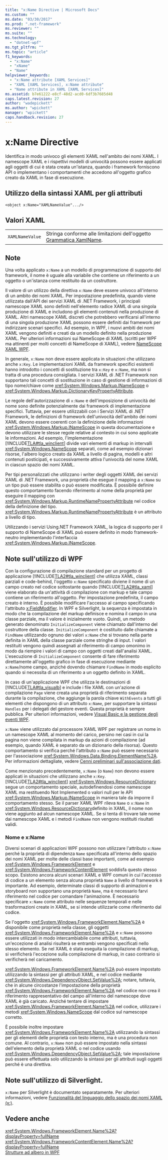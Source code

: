 ```yaml
---
title: "x:Name Directive | Microsoft Docs"
ms.custom: ""
ms.date: "03/30/2017"
ms.prod: ".net-framework"
ms.reviewer: ""
ms.suite: ""
ms.technology: 
  - "dotnet-wpf"
ms.tgt_pltfrm: ""
ms.topic: "article"
f1_keywords: 
  - "x:Name"
  - "xName"
  - "Name"
helpviewer_keywords: 
  - "x:Name attribute [XAML Services]"
  - "XAML [XAML Services], x:Name attribute"
  - "Name attribute in XAML [XAML Services]"
ms.assetid: b7e61222-e8cf-48d2-acd0-6df3b7685d48
caps.latest.revision: 27
author: "wadepickett"
ms.author: "wpickett"
manager: "wpickett"
caps.handback.revision: 27
---
```

# x:Name Directive
Identifica in modo univoco gli elementi XAML nell'ambito dei nomi XAML.  I namescope XAML e i rispettivi modelli di univocità possono essere applicati agli oggetti di cui è stata creata un'istanza, quando i framework forniscono API o implementano i comportamenti che accedono all'oggetto grafico creato da XAML in fase di esecuzione.  
  
## Utilizzo della sintassi XAML per gli attributi  
  
```  
<object x:Name="XAMLNameValue".../>  
```  
  
## Valori XAML  
  
|||  
|-|-|  
|`XAMLNameValue`|Stringa conforme alle limitazioni dell'oggetto [Grammatica XamlName](../../../docs/framework/xaml-services/xamlname-grammar.md).|  
  
## Note  
 Una volta applicato `x:Name` a un modello di programmazione di supporto del framework, il nome è uguale alla variabile che contiene un riferimento a un oggetto o un'istanza come restituito da un costruttore.  
  
 Il valore di un utilizzo della direttiva `x:Name` deve essere univoco all'interno di un ambito dei nomi XAML.  Per impostazione predefinita, quando viene utilizzata dall'API dei servizi XAML di .NET Framework, i principali namescope XAML sono definiti nell'elemento radice XAML di una singola produzione di XAML e includono gli elementi contenuti nella produzione di XAML.  Altri namescope XAML discreti che potrebbero verificarsi all'interno di una singola produzione XAML possono essere definiti dai framework per indirizzare scenari specifici.  Ad esempio, in WPF, i nuovi ambiti dei nomi XAML vengono definiti e creati da un modello definito nella produzione XAML.  Per ulteriori informazioni sui NameScope di XAML \(scritti per WPF ma attinenti per molti concetti di NameScope di XAML\), vedere [NameScope XAML WPF](../../../docs/framework/wpf/advanced/wpf-xaml-namescopes.md).  
  
 In generale, `x:Name` non deve essere applicata in situazioni che utilizzano anche `x:Key`.  Le implementazioni XAML da framework specifici esistenti hanno introdotto i concetti di sostituzione tra `x:Key` e `x:Name`, ma non si tratta di una procedura consigliata.  I servizi XAML di .NET Framework non supportano tali concetti di sostituzione in caso di gestione di informazioni di tipo nome\/chiave come <xref:System.Windows.Markup.INameScope> o <xref:System.Windows.Markup.DictionaryKeyPropertyAttribute>.  
  
 Le regole dell'autorizzazione di `x:Name` e dell'imposizione di univocità del nome sono definite potenzialmente dai framework di implementazione specifici.  Tuttavia, per essere utilizzabili con i Servizi XAML di .NET Framework, le definizioni di framework dell'univocità dell'ambito dei nomi XAML devono essere coerenti con la definizione delle informazioni <xref:System.Windows.Markup.INameScope> in questa documentazione e devono utilizzare le stesse regole relative al contesto in cui sono applicate le informazioni.  Ad esempio, l'implementazione [!INCLUDE[TLA#tla_winclient](../../../includes/tlasharptla-winclient-md.md)] divide vari elementi di markup in intervalli <xref:System.Windows.NameScope> separati, come ad esempio dizionari risorse, l'albero logico creato da XAML a livello di pagina, modelli e altri contenuti posticipati, e successivamente attiva l'univocità del nome XAML in ciascun spazio dei nomi XAML.  
  
 Per tipi personalizzati che utilizzano i writer degli oggetti XAML dei servizi XAML di .NET Framework, una proprietà che esegue il mapping a `x:Name` su un tipo può essere stabilita o può essere modificata.  È possibile definire questo comportamento facendo riferimento al nome della proprietà per eseguire il mapping con <xref:System.Windows.Markup.RuntimeNamePropertyAttribute> nel codice della definizione del tipo.  <xref:System.Windows.Markup.RuntimeNamePropertyAttribute> è un attributo a livello di tipo.  
  
 Utilizzando i servizi Using.NET Framework XAML, la logica di supporto per il supporto di NameScope di XAML può essere definito in modo framework\-neutro implementando l'interfaccia <xref:System.Windows.Markup.INameScope>.  
  
## Note sull'utilizzo di WPF  
 Con la configurazione di compilazione standard per un progetto di applicazione [!INCLUDE[TLA2#tla_winclient](../../../includes/tla2sharptla-winclient-md.md)] che utilizza XAML, classi parziali e code\-behind, l'oggetto `x:Name` specificato diviene il nome di un campo creato nel codice sottostante quando [!INCLUDE[TLA2#tla_xaml](../../../includes/tla2sharptla-xaml-md.md)] viene elaborato da un'attività di compilazione con markup e tale campo contiene un riferimento all'oggetto. Per impostazione predefinita, il campo creato è interno.  È possibile modificare l'accesso al campo specificando l'attributo [x:FieldModifier](../../../docs/framework/xaml-services/x-fieldmodifier-directive.md).  In WPF e Silverlight, la sequenza è impostata in modo che la compilazione del markup definisce e nomina il campo in una classe parziale, ma il valore è inizialmente vuoto.  Quindi, un metodo generato denominato `InitializeComponent` viene chiamato dall'interno del costruttore della classe.  `InitializeComponent` è costituito dalle chiamate a `FindName` utilizzando ognuno dei valori `x:Name` che si trovano nella parte definita in XAML della classe parziale come stringhe di input.  I valori restituiti vengono quindi assegnati al riferimento di campo omonimo in modo da riempire i valori di campo con oggetti creati dall'analisi XAML.  L'esecuzione di `InitializeComponent` consente di fare riferimento direttamente all'oggetto grafico in fase di esecuzione mediante `x:Name`\/nome campo, anziché dovendo chiamare `FindName` in modo esplicito quando si necessita di un riferimento a un oggetto definito in XAML.  
  
 In caso di un'applicazione WPF che utilizza le destinazioni di [!INCLUDE[TLA#tla_visualb](../../../includes/tlasharptla-visualb-md.md)] e include i file XAML con un'azione di compilazione `Page` viene creata una proprietà di riferimento separata durante la compilazione, che aggiunge la parola chiave `WithEvents` a tutti gli elementi che dispongono di un attributo `x:Name`, per supportare la sintassi `Handles` per i delegati del gestore eventi.  Questa proprietà è sempre pubblica.  Per ulteriori informazioni, vedere [Visual Basic e la gestione degli eventi WPF](../../../docs/framework/wpf/advanced/visual-basic-and-wpf-event-handling.md).  
  
 `x:Name` viene utilizzato dal processore XAML WPF per registrare un nome in un namescope XAML al momento del carico, persino nei casi in cui la pagina non viene compilata in markup da azioni di compilazione \(ad esempio, quando XAML è separato da un dizionario della risorsa\).  Questo comportamento si verifica perché l'attributo `x:Name` può essere necessario per l'associazione <xref:System.Windows.Data.Binding.ElementName%2A>.  Per informazioni dettagliate, vedere [Cenni preliminari sull'associazione dati](../../../docs/framework/wpf/data/data-binding-overview.md).  
  
 Come menzionato precedentemente, `x:Name` \(o `Name`\) non devono essere applicati in situazioni che utilizzano anche `x:Key`.  [!INCLUDE[TLA2#tla_winclient](../../../includes/tla2sharptla-winclient-md.md)] <xref:System.Windows.ResourceDictionary> segue un comportamento speciale, autodefinendosi come namescope XAML ma restituendo Not Implemented o valori null per le API <xref:System.Windows.Markup.INameScope> in maniera tale da imporre il comportamento stesso.  Se il parser XAML WPF rileva `Name` o `x:Name` in <xref:System.Windows.ResourceDictionary>definito in XAML, il nome non viene aggiunto ad alcun namescope XAML.  Se si tenta di trovare tale nome dai namescope XAML e i metodi `FindName` non vengono restituiti risultati validi.  
  
### Nome e x:Name  
 Diversi scenari di applicazioni WPF possono non utilizzare l'attributo `x:Name` perché la proprietà di dipendenza `Name` specificata all'interno dello spazio dei nomi XAML per molte delle classi base importanti, come ad esempio <xref:System.Windows.FrameworkElement> e <xref:System.Windows.FrameworkContentElement> soddisfa questo stesso scopo.  Esistono ancora alcuni scenari XAML e WPF comuni in cui l'accesso di codice a un elemento senza alcuna proprietà `Name` a livello di framework è importante.  Ad esempio, determinate classi di supporto di animazioni e storyboard non supportano una proprietà `Name`, ma è necessario farvi riferimento nel codice per comandare l'animazione.  È necessario specificare `x:Name` come attributo nelle sequenze temporali e nelle trasformazioni create in XAML, se si intende utilizzarle come riferimento dal codice.  
  
 Se l'oggetto <xref:System.Windows.FrameworkElement.Name%2A> è disponibile come proprietà nella classe, gli oggetti <xref:System.Windows.FrameworkElement.Name%2A> e `x:Name` possono essere utilizzati in modo intercambiabile come attributi, tuttavia, un'eccezione di analisi risulterà se entrambi vengono specificati nello stesso elemento.  Se nel XAML è stata eseguita la compilazione di markup, si verificherà l'eccezione sulla compilazione di markup, in caso contrario si verificherà nel caricamento.  
  
 <xref:System.Windows.FrameworkElement.Name%2A> può essere impostato utilizzando la sintassi per gli attributi XAML, e nel codice mediante <xref:System.Windows.DependencyObject.SetValue%2A>; notare, tuttavia, che in alcune circostanze l'impostazione della proprietà <xref:System.Windows.FrameworkElement.Name%2A> nel codice non crea il riferimento rappresentativo del campo all'interno del namescope dove XAML è già caricato.  Anziché tentare di impostare <xref:System.Windows.FrameworkElement.Name%2A> nel codice, utilizzare i metodi <xref:System.Windows.NameScope> dal codice sul namescope corretto.  
  
 È possibile inoltre impostare <xref:System.Windows.FrameworkElement.Name%2A> utilizzando la sintassi per gli elementi delle proprietà con testo interno, ma è una procedura non comune.  Al contrario, `x:Name` non può essere impostato nella sintassi dell'elemento della proprietà XAML o nel codice usando <xref:System.Windows.DependencyObject.SetValue%2A>; tale impostazione può essere effettuata solo utilizzando la sintassi per gli attributi sugli oggetti perché è una direttiva.  
  
## Note sull'utilizzo di Silverlight.  
 `x:Name` per Silverlight è documentato separatamente.  Per ulteriori informazioni, vedere [Funzionalità del linguaggio dello spazio dei nomi XAML \(x:\)](http://msdn.microsoft.com/it-it/library/cc188995\(vs.95\).aspx).  
  
## Vedere anche  
 <xref:System.Windows.FrameworkElement.Name%2A?displayProperty=fullName>   
 <xref:System.Windows.FrameworkContentElement.Name%2A?displayProperty=fullName>   
 [Strutture ad albero in WPF](../../../docs/framework/wpf/advanced/trees-in-wpf.md)